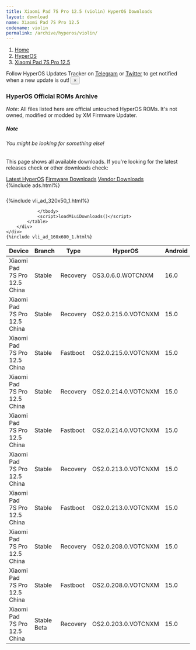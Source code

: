 ```yaml
---
title: Xiaomi Pad 7S Pro 12.5 (violin) HyperOS Downloads
layout: download
name: Xiaomi Pad 7S Pro 12.5
codename: violin
permalink: /archive/hyperos/violin/
---
```

<nav aria-label="breadcrumb">
    <ol class="breadcrumb">
        <li class="breadcrumb-item"><a href="/">Home</a></li>
        <li class="breadcrumb-item"><a href="/hyperos/">HyperOS</a></li>
        <li class="breadcrumb-item active" aria-current="page"><a href="/hyperos/violin/">Xiaomi Pad 7S Pro 12.5</a></li>
    </ol>
</nav>
<div class="alert alert-primary alert-dismissible fade show" role="alert">
    Follow HyperOS Updates Tracker on <a href="https://t.me/MIUIUpdatesTracker" class="alert-link">Telegram</a>
     or <a href="https://twitter.com/MiFwUpdater" class="alert-link">Twitter</a> to get notified when a new update is out!
    <button type="button" class="close" data-dismiss="alert" aria-label="Close">
        <span aria-hidden="true">&times;</span>
    </button>
</div>

### HyperOS Official ROMs Archive
*Note*: All files listed here are official untouched HyperOS ROMs. It's not owned, modified or modded by XM Firmware Updater.
<div class="card">
  <div class="card-body">
    <h5 class="card-title">Note</h5>
    <h6 class="card-subtitle mb-2 text-muted">You might be looking for something else!</h6>
    <p class="card-text">This page shows all available downloads.
     If you're looking for the latest releases check or other downloads check:</p>
    <a href="/hyperos/violin/" class="card-link">Latest HyperOS</a>
    <a href="/firmware/violin/" class="card-link">Firmware Downloads</a>
    <a href="/vendor/violin/" class="card-link">Vendor Downloads</a>
  </div>
</div>
{%include ads.html%}
<div class="row justify-content-center">
    <div class="col-10">
        <div class="table-responsive-md" style="margin-top: 25px;">
            {%include vli_ad_320x50_1.html%}
            <table id="miui" class="display dt-responsive nowrap compact table table-striped table-hover table-sm">
                <thead class="thead-dark">
                    <tr>
                        <th data-ref="device">Device</th>
                        <th data-ref="branch">Branch</th>
                        <th data-ref="type">Type</th>
                        <th data-ref="miui">HyperOS</th>
                        <th data-ref="android">Android</th>
                        <th data-ref="size">Size</th>
                        <th data-ref="size">Date</th>
                        <th data-ref="link">Link</th>
                    </tr>
                </thead>
                <tbody>
                <tr><td>Xiaomi Pad 7S Pro 12.5 China</td><td>Stable</td><td>Recovery</td><td>OS3.0.6.0.WOTCNXM</td><td>16.0</td><td>8.3 GB</td><td>2025-10-28</td><td><a href="/hyperos/violin/stable/OS3.0.6.0.WOTCNXM/">Download</a></td></tr>
<tr><td>Xiaomi Pad 7S Pro 12.5 China</td><td>Stable</td><td>Recovery</td><td>OS2.0.215.0.VOTCNXM</td><td>15.0</td><td>8.2 GB</td><td>2025-09-23</td><td><a href="/hyperos/violin/stable/OS2.0.215.0.VOTCNXM/">Download</a></td></tr>
<tr><td>Xiaomi Pad 7S Pro 12.5 China</td><td>Stable</td><td>Fastboot</td><td>OS2.0.215.0.VOTCNXM</td><td>15.0</td><td>9.6 GB</td><td>2025-09-17</td><td><a href="/hyperos/violin/stable/OS2.0.215.0.VOTCNXM/">Download</a></td></tr>
<tr><td>Xiaomi Pad 7S Pro 12.5 China</td><td>Stable</td><td>Recovery</td><td>OS2.0.214.0.VOTCNXM</td><td>15.0</td><td>8.2 GB</td><td>2025-08-20</td><td><a href="/hyperos/violin/stable/OS2.0.214.0.VOTCNXM/">Download</a></td></tr>
<tr><td>Xiaomi Pad 7S Pro 12.5 China</td><td>Stable</td><td>Fastboot</td><td>OS2.0.214.0.VOTCNXM</td><td>15.0</td><td>9.5 GB</td><td>2025-08-13</td><td><a href="/hyperos/violin/stable/OS2.0.214.0.VOTCNXM/">Download</a></td></tr>
<tr><td>Xiaomi Pad 7S Pro 12.5 China</td><td>Stable</td><td>Recovery</td><td>OS2.0.213.0.VOTCNXM</td><td>15.0</td><td>8.2 GB</td><td>2025-07-16</td><td><a href="/hyperos/violin/stable/OS2.0.213.0.VOTCNXM/">Download</a></td></tr>
<tr><td>Xiaomi Pad 7S Pro 12.5 China</td><td>Stable</td><td>Fastboot</td><td>OS2.0.213.0.VOTCNXM</td><td>15.0</td><td>9.5 GB</td><td>2025-07-10</td><td><a href="/hyperos/violin/stable/OS2.0.213.0.VOTCNXM/">Download</a></td></tr>
<tr><td>Xiaomi Pad 7S Pro 12.5 China</td><td>Stable</td><td>Recovery</td><td>OS2.0.208.0.VOTCNXM</td><td>15.0</td><td>8.2 GB</td><td>2025-06-26</td><td><a href="/hyperos/violin/stable/OS2.0.208.0.VOTCNXM/">Download</a></td></tr>
<tr><td>Xiaomi Pad 7S Pro 12.5 China</td><td>Stable</td><td>Fastboot</td><td>OS2.0.208.0.VOTCNXM</td><td>15.0</td><td>9.5 GB</td><td>2025-06-21</td><td><a href="/hyperos/violin/stable/OS2.0.208.0.VOTCNXM/">Download</a></td></tr>
<tr><td>Xiaomi Pad 7S Pro 12.5 China</td><td>Stable Beta</td><td>Recovery</td><td>OS2.0.203.0.VOTCNXM</td><td>15.0</td><td>7.9 GB</td><td>2025-06-26</td><td><a href="/hyperos/violin/stable beta/OS2.0.203.0.VOTCNXM/">Download</a></td></tr>

                </tbody>
                <script>loadMiuiDownloads()</script>
            </table>
        </div>
    </div>
    {%include vli_ad_160x600_1.html%}
</div>
